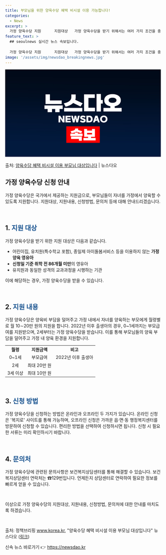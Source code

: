 ```yaml
---
title: 부모님을 위한 양육수당 혜택 비시설 이용 가능합니다!
categories:
  - News
excerpt: >
  가정 양육수당 지원      지원대상   가정 양육수당을 받기 위해서는 여러 가지 조건을 충족해야 합니다. …
feature_text: >
  ## seoulnews 실시간 뉴스 속보입니다.

  가정 양육수당 지원      지원대상   가정 양육수당을 받기 위해서는 여러 가지 조건을 충족해야 합니다. …
image: '/assets/img/newsdao_breakingnews.jpg'
---
```


![뉴스다오 속보](/assets/img/newsdao_breakingnews.jpg)

<p>출처: <a href="https://newsdao.kr/4099" rel="dofollow">양육수당 혜택 비시설 이용 부모님 대상입니다</a> | 뉴스다오</p>

<h2 data-ke-size="size26">가정 양육수당 신청 안내</h2>
가정 양육수당은 국가에서 제공하는 지원금으로, 부모님들이 자녀를 가정에서 양육할 수 있도록 지원합니다. 지원대상, 지원내용, 신청방법, 문의처 등에 대해 안내드리겠습니다.

<p data-ke-size="size16">&nbsp;</p>

<h2 data-ke-size="size24">1. <b><span style="color: #1a5490;">지원 대상</span></b></h2>
가정 양육수당을 받기 위한 지원 대상은 다음과 같습니다.
<ul>
  <li>어린이집, 유치원(특수학교 포함), 종일제 아이돌봄서비스 등을 이용하지 않는 <b>가정양육 영유아</b></li>
  <li><b>신청일 기준 취학 전 86개월 미만</b>의 영유아</li>
  <li>유치원과 동일한 성격의 교과과정을 시행하는 기관</li>
</ul>
이에 해당하는 경우, 가정 양육수당을 받을 수 있습니다.

<p data-ke-size="size16">&nbsp;</p>

<h2 data-ke-size="size24">2. <b><span style="color: #1a5490;">지원 내용</span></b></h2>
가정 양육수당은 양육비 부담을 덜어주고 가정 내에서 자녀를 양육하는 부모에게 월령별로 월 10∼20만 원의 지원을 합니다. 2022년 이후 출생아의 경우, 0~1세까지는 부모급여를 지원받으며, 2세부터는 가정 양육수당을 받습니다. 이를 통해 부모님들의 양육 부담을 덜어주고 가정 내 양육 환경을 지원합니다.

<table>
  <tr>
    <td style="text-align: center; height: 17px;"><b>월령</b></td>
    <td style="text-align: center; height: 17px;"><b>지원금액</b></td>
    <td style="text-align: center; height: 17px;"><b>비고</b></td>
  </tr>
  <tr>
    <td style="text-align: center; height: 17px;">0~1세</td>
    <td style="text-align: center; height: 17px;">부모급여</td>
    <td style="text-align: center; height: 17px;">2022년 이후 출생아</td>
  </tr>
  <tr>
    <td style="text-align: center; height: 17px;">2세</td>
    <td style="text-align: center; height: 17px;">최대 20만 원</td>
    <td style="text-align: center; height: 17px;"></td>
  </tr>
  <tr>
    <td style="text-align: center; height: 17px;">3세 이상</td>
    <td style="text-align: center; height: 17px;">최대 10만 원</td>
    <td style="text-align: center; height: 17px;"></td>
  </tr>
</table>

<p data-ke-size="size16">&nbsp;</p>

<h2 data-ke-size="size24">3. <b><span style="color: #1a5490;">신청 방법</span></b></h2>
가정 양육수당을 신청하는 방법은 온라인과 오프라인 두 가지가 있습니다. 온라인 신청은 '복지로' 사이트를 통해 가능하며, 오프라인 신청은 가까운 읍·면·동 행정복지센터를 방문하여 신청할 수 있습니다. 편리한 방법을 선택하여 신청하시면 됩니다. 신청 시 필요한 서류는 미리 확인하시기 바랍니다.

<p data-ke-size="size16">&nbsp;</p>

<h2 data-ke-size="size24">4. <b><span style="color: #1a5490;">문의처</span></b></h2>
가정 양육수당에 관련된 문의사항은 보건복지상담센터를 통해 해결할 수 있습니다. 보건복지상담센터 연락처는 ☎129번입니다. 언제든지 상담센터로 연락하여 필요한 정보를 빠르게 얻을 수 있습니다.

<p data-ke-size="size16">&nbsp;</p>
  
이상으로 가정 양육수당의 지원대상, 지원내용, 신청방법, 문의처에 대한 안내를 마치도록 하겠습니다.

<p data-ke-size="size16">&nbsp;</p>
  
출처: 정책브리핑 www.korea.kr, "양육수당 혜택 비시설 이용 부모님 대상입니다" 뉴스다오 ([링크](https://newsdao.kr/4099)) 

신속 뉴스 바로가기 👉 <a href="https://newsdao.kr" rel="dofollow">https://newsdao.kr</a>


